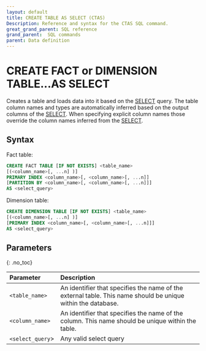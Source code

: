 ```yaml
---
layout: default
title: CREATE TABLE AS SELECT (CTAS)
Description: Reference and syntax for the CTAS SQL command.
great_grand_parent: SQL reference
grand_parent:  SQL commands
parent: Data definition
---
```


# CREATE FACT or DIMENSION TABLE...AS SELECT

Creates a table and loads data into it based on the [SELECT](query-syntax.md) query. The table column names and types are automatically inferred based on the output columns of the [SELECT](query-syntax.md). When specifying explicit column names those override the column names inferred from the [SELECT](query-syntax.md).

## Syntax

Fact table:

```sql
CREATE FACT TABLE [IF NOT EXISTS] <table_name>
[(<column_name>[, ...n] )]
PRIMARY INDEX <column_name>[, <column_name>[, ...n]]
[PARTITION BY <column_name>[, <column_name>[, ...n]]]
AS <select_query>
```

Dimension table:

```sql
CREATE DIMENSION TABLE [IF NOT EXISTS] <table_name>
[(<column_name>[, ...n] )]
[PRIMARY INDEX <column_name>[, <column_name>[, ...n]]]
AS <select_query>
```
## Parameters 
{: .no_toc} 

| Parameter                                       | Description                                                                                                     |
| :----------------------------------------------- | :--------------------------------------------------------------------------------------------------------------- |
| `<table_name>`                                  | An identifier that specifies the name of the external table. This name should be unique within the database. |
| `<column_name>` | An identifier that specifies the name of the column. This name should be unique within the table.               |
| `<select_query`>                                | Any valid select query                                                                                          |
